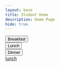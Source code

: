 ```yaml
---
layout: base
title: Student Home 
description: Home Page
hide: true
---
```



<button> Breakfast </button> <br>
<button> Lunch </button> <br>
<button> Dinner </button> <br>
<a href= "/rheaStudent/lunch">lunch</a>
